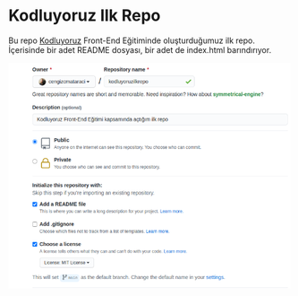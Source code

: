 # Kodluyoruz Ilk Repo 

 Bu repo [Kodluyoruz](https://www.kodluyoruz.org/) Front-End Eğitiminde oluşturduğumuz ilk repo. İçerisinde bir adet README dosyası, bir adet de index.html barındırıyor.

![Lorem Picsum Gorsel](https://raw.githubusercontent.com/Kodluyoruz/taskforce/main/git/odev1/figures/github.png)